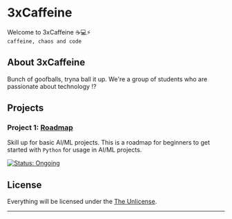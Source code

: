 # 3xCaffeine

Welcome to 3xCaffeine :coffee::computer::zap:  
`caffeine, chaos and code`  
  

## About 3xCaffeine

Bunch of goofballs, tryna ball it up. We're a group of students who are passionate about technology :interrobang:

## Projects

### Project 1: [Roadmap](https://github.com/3xcaffeine/roadmap)

Skill up for basic AI/ML projects. This is a roadmap for beginners to get started with `Python` for usage in AI/ML projects.

[![Status: Ongoing](https://img.shields.io/badge/Status-Ongoing-blueviolet?style=for-the-badge)]()

## License

Everything will be licensed under the [The Unlicense](LICENSE.md). 

---
